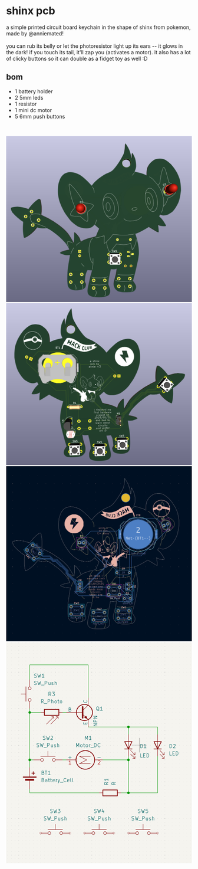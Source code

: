 # shinx pcb
a simple printed circuit board keychain in the shape of shinx from pokemon, made by @anniemated!
<br><br>
you can rub its belly or let the photoresistor light up its ears -- it glows in the dark! if you touch its tail, it'll zap you (activates a motor). it also has a lot of clicky buttons so it can double as a fidget toy as well :D

## bom
- 1 battery holder
- 2 5mm leds
- 1 resistor
- 1 mini dc motor
- 5 6mm push buttons
<br>

![3dfront](https://github.com/anniemated/shinx-pcb/blob/main/images/shinx%203d%201.png)
![3dback](https://github.com/anniemated/shinx-pcb/blob/main/images/shinx%203d%202.png)
![pcb](https://github.com/anniemated/shinx-pcb/blob/main/images/shinx%20pcb.png)
![schematic](https://github.com/anniemated/shinx-pcb/blob/main/images/shinx%20schematic.png)

